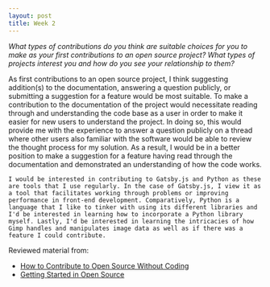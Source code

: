 ```yaml
---
layout: post
title: Week 2
---
```



*What types of contributions do you think are suitable choices for you to make as your first contributions to an open source project? What types of projects interest you and how do you see your relationship to them?*

As first contributions to an open source project, I think suggesting addition(s) to the documentation, answering a question publicly, or submitting a suggestion for a feature would be most suitable. To make a contribution to the documentation of the project would necessitate reading through and understanding the code base as a user in order to make it easier for new users to understand the project. In doing so, this would provide me with the experience to answer a question publicly on a thread where other users also familiar with the software would be able to review the thought process for my solution. As a result, I would be in a better position to make a suggestion for a feature having read through the documentation and demonstrated an understanding of how the code works. 

	I would be interested in contributing to Gatsby.js and Python as these are tools that I use regularly. In the case of Gatsby.js, I view it as a tool that facilitates working through problems or improving performance in front-end development. Comparatively, Python is a language that I like to tinker with using its different libraries and I'd be interested in learning how to incorporate a Python library myself. Lastly, I'd be interested in learning the intricacies of how Gimp handles and manipulates image data as well as if there was a feature I could contribute.

Reviewed material from:
 * [How to Contribute to Open Source Without Coding][1]
 * [Getting Started in Open Source][2]


[1]: https://icontribute.wordpress.com/how-to-contribute-to-open-source-without-coding/
[2]: https://blog.newrelic.com/engineering/open-source_gettingstarted/